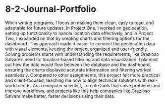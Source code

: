 # 8-2-Journal-Portfolio

When writing programs, I focus on making them clean, easy to read, and adaptable for future updates. In Project One, I worked on geolocation, setting up functionality to handle location data effectively, and in Project Two, I expanded on that by creating charts and filtering options for the dashboard. This approach made it easier to connect the geolocation data with visual elements, keeping the project organized and user-friendly. Solving problems starts with understanding the requirements, like Grazioso Salvare’s need for location-based filtering and data visualization. I planned out how the data would flow between the database and the dashboard, ensuring the charts displayed accurate information and filtering worked seamlessly. Compared to other assignments, this project felt more practical and client-focused, teaching me how to align technical solutions with real-world needs. As a computer scientist, I create tools that solve problems and improve workflows, and projects like this help companies like Grazioso Salvare make better, faster decisions using their data.
